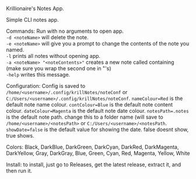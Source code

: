 Krillionaire's Notes App.

Simple CLI notes app.

Commands:
  Run with no arguments to open app.  
  `-d <noteName>` will delete the note.  
  `-e <noteName>` will give you a prompt to change the contents of the note you named.  
  `-l` prints all notes without opening app.  
  `-a <noteName> "<noteContents>"` creates a new note called <noteName> containing <noteContents> (make sure you wrap the second one in "'s)  
  `-help` writes this message.  

Configuration:
  Config is saved to `/home/<username>/.config/krillNotes/noteConf` or `C:/Users/<username>/.config/krillNotes/noteConf`.
  `nameColour=Red` is the default note name colour.
  `contColour=Blue` is the default note content colour.
  `dateColour=Magenta` is the default note date colour.
  `notesPath=.notes` is the default note path. change this to a folder name (will save to `/home/<username>/<notesPath>` or `C:/Users/<username>/<notesPath`.
  `showDate=false` is the default value for showing the date. false doesnt show, true shows.

Colors:
  Black, DarkBlue, DarkGreen, DarkCyan, DarkRed, DarkMagenta, DarkYellow, Gray, DarkGray, Blue, Green, Cyan, Red, Magenta, Yellow, White 

Install:
  to install, just go to Releases, get the latest release, extract it, and then run it.
